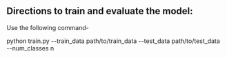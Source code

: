 


## Directions to train and evaluate the model:

Use the following command-

python train.py --train_data path/to/train_data --test_data path/to/test_data --num_classes n


